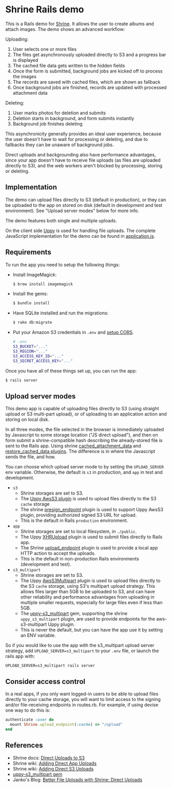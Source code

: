 # Shrine Rails demo

This is a Rails demo for [Shrine]. It allows the user to create albums and
attach images. The demo shows an advanced workflow:

Uploading:

1. User selects one or more files
2. The files get asynchronously uploaded directly to S3 and a progress bar is displayed
3. The cached file data gets written to the hidden fields
4. Once the form is submitted, background jobs are kicked off to process the images
5. The records are saved with cached files, which are shown as fallback
6. Once background jobs are finished, records are updated with processed attachment data

Deleting:

1. User marks photos for deletion and submits
2. Deletion starts in background, and form submits instantly
3. Background job finishes deleting

This asynchronicity generally provides an ideal user experience, because the
user doesn't have to wait for processing or deleting, and due to fallbacks
they can be unaware of background jobs.

Direct uploads and backgrounding also have performance advantages, since your
app doesn't have to receive file uploads (as files are uploaded directly to S3),
and the web workers aren't blocked by processing, storing or deleting.

## Implementation

The demo can upload files directly to S3 (default in production), or they can be
uploaded to the app on stored on disk (default in development and test environment).
See "Upload server modes" below for more info.

The demo features both single and multiple uploads.

On the client side [Uppy] is used for handling file uploads. The complete
JavaScript implementation for the demo can be found in
[application.js](/app/assets/javascripts/application.js).

## Requirements

To run the app you need to setup the following things:

* Install ImageMagick:

  ```rb
  $ brew install imagemagick
  ```

* Install the gems:

  ```rb
  $ bundle install
  ```

* Have SQLite installed and run the migrations:

  ```sh
  $ rake db:migrate
  ```

* Put your Amazon S3 credentials in `.env` and [setup CORS].

  ```sh
  # .env
  S3_BUCKET="..."
  S3_REGION="..."
  S3_ACCESS_KEY_ID="..."
  S3_SECRET_ACCESS_KEY="..."
  ```

Once you have all of these things set up, you can run the app:

```sh
$ rails server
```

## Upload server modes

This demo app is capable of uploading files directly to S3 (using straight upload or S3 multi-part
upload), or of uploading to an application action and storing on local disk.

In all three modes, the file selected in the browser is immediately uploaded by Javascript to some storage location ("JS direct upload"), and then on form submit a shrine-compatible hash describing the already-stored file is sent to the Rails app. Using shrine [cached_attachment_data](https://github.com/shrinerb/shrine/blob/master/doc/plugins/cached_attachment_data.md) and [restore_cached_data plugins](https://github.com/shrinerb/shrine/blob/master/doc/plugins/restore_cached_data.md). The difference is in where the Javascript sends the file, and how.

You can choose which upload server mode to by setting the `UPLOAD_SERVER` env variable. Otherwise, the default is `s3` in production, and `app` in test and development.

* `s3`
  * Shrine storages are set to S3.
  * The [Uppy AwsS3 plugin](https://uppy.io/docs/aws-s3/) is used to upload files directly to the S3 `cache` storage
  * The shrine [presign_endpoint](https://github.com/shrinerb/shrine/blob/master/doc/plugins/presign_endpoint.md) plugin is used to support Uppy AwsS3 plugin, providing authorized signed
  S3 URL for upload.
  * This is the default in Rails `production` environment.
* `app`
  * Shrine storages are set to local filesystem, in `./public`.
  * The Uppy [XHRUpload](https://uppy.io/docs/xhr-upload/) plugin is used to submit files directly to Rails app.
  * The Shrine [upload_endpoint](https://github.com/shrinerb/shrine/blob/master/doc/plugins/upload_endpoint.md) plugin is used to provide a local app HTTP action to accept the uploads.
  * This is the default in non-production Rails environments (development and test).
* `s3_multipart`
  * Shrine storages are set to S3.
  * The Uppy [AwsS3Multipart](https://uppy.io/docs/aws-s3-multipart/) plugin is used to upload files directly to the S3 `cache` storage, using S3's multipart upload strategy. This allows files larger than 5GB to be uploaded to S3, and can have other reliability and performance advantages from uploading in multiple smaller requests, especially for large files even if less than 5GB.
  * The [uppy-s3_multipart](https://github.com/janko/uppy-s3_multipart) gem, supporting the shrine `uppy_s3_multipart` plugin, are used to provide endpoints for the aws-s3-multipart Uppy plugin.
  * This is never the default, but you can have the app use it by setting an ENV variable.

So if you would like to use the app with the s3_multipart upload server strategy, add `UPLOAD_SERVER=s3_multipart` to your `.env` file, or launch the rails app with:

    UPLOAD_SERVER=s3_multipart rails server

## Consider access control

In a real apps, if you only want logged-in users to be able to upload files directly to your cache storage, you will want to limit access to the signing and/or file-receiving endpoints in routes.rb. For example, if using devise one way to do this is:

  ```rb
  authenticate :user do
    mount Shrine.upload_endpoint(:cache) => "/upload"
  end
  ```


## References

[Shrine]: https://github.com/shrinerb/shrine
  * Shrine docs: [Direct Uploads to S3](https://shrinerb.com/rdoc/files/doc/direct_s3_md.html)
  * Shrine wiki: [Adding Direct App Uploads](https://github.com/shrinerb/shrine/wiki/Adding-Direct-App-Uploads)
  * Shrine wiki: [Adding Direct S3 Uploads](https://github.com/shrinerb/shrine/wiki/Adding-Direct-S3-Uploads)
  * [uppy-s3_multipart gem](https://github.com/janko/uppy-s3_multipart)
  * Janko's Blog: [Better File Uploads with Shrine: Direct Uploads](https://twin.github.io/better-file-uploads-with-shrine-direct-uploads/)

[setup CORS]: http://docs.aws.amazon.com/AmazonS3/latest/dev/cors.html
[Uppy]: https://uppy.io


